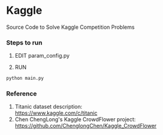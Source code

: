 # Kaggle
Source Code to Solve Kaggle Competition Problems

### Steps to run
1. EDIT param_config.py

2. RUN 

```Bash
python main.py
```

### Reference
1. Titanic dataset description: <br>
https://www.kaggle.com/c/titanic
2. Chen ChengLong's Kaggle CrowdFlower project: <br>
https://github.com/ChenglongChen/Kaggle_CrowdFlower
